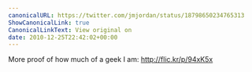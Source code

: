 ```yaml
---
canonicalURL: https://twitter.com/jmjordan/status/18798650234765313
ShowCanonicalLink: true
CanonicalLinkText: View original on
date: 2010-12-25T22:42:02+00:00
---
```

More proof of how much of a geek I am: http://flic.kr/p/94xK5x